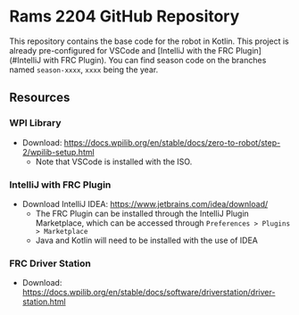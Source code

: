 # Rams 2204 GitHub Repository
This repository contains the base code for the robot in Kotlin. This project is already pre-configured for VSCode and [IntelliJ with the FRC Plugin](#IntelliJ with FRC Plugin).
You can find season code on the branches named `season-xxxx`, `xxxx` being the year.


## Resources
### WPI Library
- Download: https://docs.wpilib.org/en/stable/docs/zero-to-robot/step-2/wpilib-setup.html
    - Note that VSCode is installed with the ISO.

### IntelliJ with FRC Plugin
- Download IntelliJ IDEA: https://www.jetbrains.com/idea/download/
    - The FRC Plugin can be installed through the IntelliJ Plugin Marketplace, which can be accessed through `Preferences > Plugins > Marketplace`
    - Java and Kotlin will need to be installed with the use of IDEA

### FRC Driver Station
- Download: https://docs.wpilib.org/en/stable/docs/software/driverstation/driver-station.html
